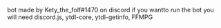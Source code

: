 bot made by Kety_the_folf#1470 on discord
if you wantto run the bot you will need discord.js, ytdl-core, ytdl-getinfo, FFMPG
